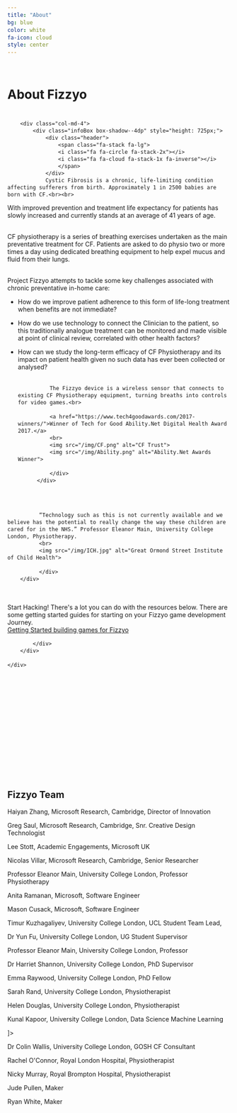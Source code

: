 ```yaml
---
title: "About"
bg: blue
color: white
fa-icon: cloud
style: center
---
```


<br>

# About Fizzyo

<div class="container-flud" style="margin-top: 40px;">
    <div class="row">

        <div class="col-md-4">
            <div class="infoBox box-shadow--4dp" style="height: 725px;">
                <div class="header">
                    <span class="fa-stack fa-lg">
                    <i class="fa fa-circle fa-stack-2x"></i>
                    <i class="fa fa-cloud fa-stack-1x fa-inverse"></i>
                    </span>                
                </div>
                Cystic Fibrosis is a chronic, life-limiting condition affecting sufferers from birth. Approximately 1 in 2500 babies are born with CF.<br><br>
                
With improved prevention and treatment life expectancy for patients has slowly increased and currently stands at an average of 41 years of age.<br><br>

CF physiotherapy is a series of breathing exercises undertaken as the main preventative treatment for CF. Patients are asked to do physio two or more times a day using dedicated breathing equipment to help expel mucus and fluid from their lungs.<br><br>

Project Fizzyo attempts to tackle some key challenges associated with chronic preventative in-home care:<br>
- How do we improve patient adherence to this form of life-long treatment when benefits are not immediate?<br>
- How do we use technology to connect the Clinician to the patient, so this traditionally analogue treatment can be monitored and made visible at point of clinical review, correlated with other health factors?<br>
- How can we study the long-term efficacy of CF Physiotherapy and its impact on patient health given no such data has ever been collected or analysed?<br><br>

                The Fizzyo device is a wireless sensor that connects to existing CF Physiotherapy equipment, turning breaths into controls for video games.<br>

                <a href="https://www.tech4goodawards.com/2017-winners/">Winner of Tech for Good Ability.Net Digital Health Award 2017.</a>
                <br>
                <img src="/img/CF.png" alt="CF Trust">
                <img src="/img/Ability.png" alt="Ability.Net Awards Winner">

                </div>
            </div>    
<br>
<br>
            <div class="col-md-4">
            <div class="infoBox box-shadow--4dp" style="height: 325px;">
                <div class="header">
                    <span class="fa-stack fa-lg">
                    <i class="fa fa-circle fa-stack-2x"></i>
                    <i class="fa fa-cloud fa-stack-1x fa-inverse"></i>
                    </span>                
                </div>
            
              “Technology such as this is not currently available and we believe has the potential to really change the way these children are cared for in the NHS.” Professor Eleanor Main, University College London, Physiotherapy.
              <br>
              <img src="/img/ICH.jpg" alt="Great Ormond Street Institute of Child Health">

              </div>
        </div>
<br>
<br>
        <div class="col-md-4">
            <div class="infoBox box-shadow--4dp" style="height: 325px;">
                <div class="header">
                    <span class="fa-stack fa-lg">
                    <i class="fa fa-circle fa-stack-2x"></i>
                    <i class="fa fa-cloud fa-stack-1x fa-inverse"></i>
                    </span>                
                </div>
                Start Hacking! There's a lot you can do with the resources below. There are some getting started guides for starting on your Fizzyo game development Journey.
                <br>
                <a href="http://github.com/fizzyo/games">Getting Started building games for Fizzyo</a>

            </div>        
        </div>
        
    </div>

</div>
<br>
<br>

<div style="height: 30px;"></div>

## Fizzyo Team

<p>Haiyan Zhang, Microsoft Research, Cambridge, Director of Innovation</p>
<p>Greg Saul, Microsoft Research, Cambridge, Snr. Creative Design Technologist</p>
<p>Lee Stott, Academic Engagements, Microsoft UK</p>
<p>Nicolas Villar, Microsoft Research, Cambridge, Senior Researcher<p>
<p>Professor Eleanor Main, University College London, Professor Physiotherapy</p>
<p>Anita Ramanan, Microsoft, Software Engineer</p>
<p>Mason Cusack, Microsoft, Software Engineer</p>
<p>Timur Kuzhagaliyev, University College London, UCL Student Team Lead,</p>
<p>Dr Yun Fu, University College London, UG Student Supervisor</p>
<p>Professor Eleanor Main, University College London, Professor </p>
<p>Dr Harriet Shannon, University College London, PhD Supervisor</p>
<p>Emma Raywood, University College London, PhD Fellow</p>
<p>Sarah Rand, University College London, Physiotherapist</p>
<p>Helen Douglas, University College London, Physiotherapist</p>
<p>Kunal Kapoor, University College London, Data Science Machine Learning</p>]>
<p>Dr Colin Wallis, University College London, GOSH CF Consultant</p>
<p>Rachel O'Connor, Royal London Hospital, Physiotherapist</p>
<p>Nicky Murray, Royal Brompton Hospital, Physiotherapist </p>
<p>Jude Pullen, Maker</p>
<p>Ryan White, Maker</p>



<br>
<br>
<br>
